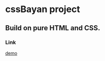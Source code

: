 # cssBayan project



## Build on pure HTML and CSS.
### Link
[demo](https://katyakan.github.io/cssBayan/cssBayan)
